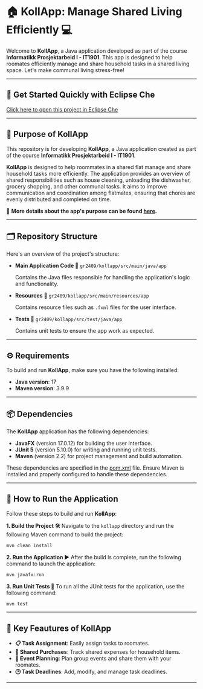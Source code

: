 # **🏠 KollApp: Manage Shared Living Efficiently 💻**

Welcome to **KollApp**, a Java application developed as part of the course **Informatikk Prosjektarbeid I - IT1901**. This app is designed to help roomates efficiently manage and share household tasks in a shared living space. Let's make communal living stress-free!

---

## **🚀 Get Started Quickly with Eclipse Che**


[Click here to open this project in Eclipse Che](https://che.stud.ntnu.no/#https://gitlab.stud.idi.ntnu.no/it1901/groups-2024/gr2409/gr2409/-/tree/master?ref_type=heads?new)

---

## **🎯 Purpose of KollApp**

This repository is for developing **KollApp**, a Java application created as part of the course **Informatikk Prosjektarbeid I - IT1901**.

**KollApp** is designed to help roommates in a shared flat manage and share household tasks more efficiently. The application provides an overview of shared responsibilities such as house cleaning, unloading the dishwasher, grocery shopping, and other communal tasks. It aims to improve communication and coordination among flatmates, ensuring that chores are evenly distributed and completed on time.

📖 **More details about the app's purpose can be found [here](docs/purpose.md).**

---

## **🗂️ Repository Structure**

Here's an overview of the project's structure:

- **Main Application Code 📂**
  `gr2409/kollapp/src/main/java/app`  

  Contains the Java files responsible for handling the application's logic and functionality.

- **Resources 📂**
  `gr2409/kollapp/src/main/resources/app`  

  Contains resource files such as `.fxml` files for the user interface.

- **Tests 🧪**
  `gr2409/kollapp/src/test/java/app`  

  Contains unit tests to ensure the app work as expected.

---

## **⚙️ Requirements**

To build and run **KollApp**, make sure you have the following installed:

- **Java version**: 17
- **Maven version**: 3.9.9

---

## **📦 Dependencies**

The **KollApp** application has the following dependencies:

- **JavaFX** (version 17.0.12) for building the user interface.
- **JUnit 5** (version 5.10.0) for writing and running unit tests.
- **Maven** (version 2.2) for project management and build automation.

These dependencies are specified in the [pom.xml](../kollapp/pom.xml) file. Ensure Maven is installed and properly configured to handle these dependencies.

---

## **🚀 How to Run the Application**

Follow these steps to build and run **KollApp**:

**1. Build the Project 🛠️** 
   Navigate to the `kollapp` directory and run the following Maven command to build the project:

   ```sh
   mvn clean install
   ```

**2. Run the Application ▶️**
    After the build is complete, run the following command to launch the application:

   ```sh
   mvn javafx:run
   ```

**3. Run Unit Tests 🧪**
    To run all the JUnit tests for the application, use the following command:

   ```sh
   mvn test
   ```

---

## **🎯 Key Feautures of KollApp**

- **📋 Task Assignment**: Easily assign tasks to roomates.
- **🛒 Shared Purchases**: Track shared expenses for household items.
- **📅 Event Planning**: Plan group events and share them with your roomates.
- **🕒 Task Deadlines**: Add, modify, and manage task deadlines.

---